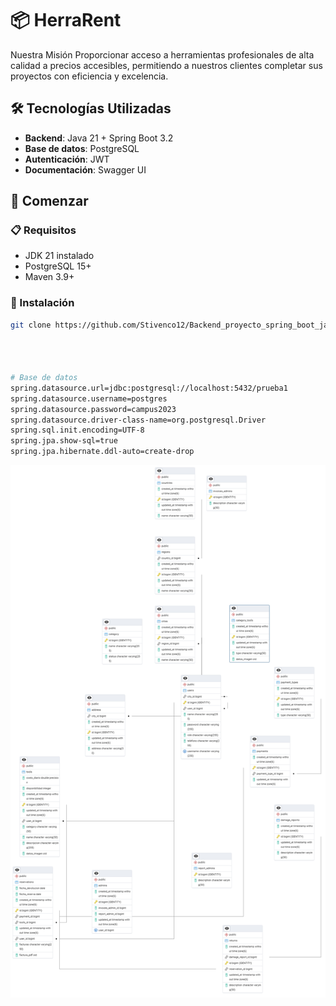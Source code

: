 # 📦 HerraRent

Nuestra Misión
Proporcionar acceso a herramientas profesionales de alta calidad a precios accesibles, permitiendo a nuestros clientes completar sus proyectos con eficiencia y excelencia.

## 🛠 Tecnologías Utilizadas
- **Backend**: Java 21 + Spring Boot 3.2
- **Base de datos**: PostgreSQL
- **Autenticación**: JWT
- **Documentación**: Swagger UI


## 🚀 Comenzar

### 📋 Requisitos
- JDK 21 instalado
- PostgreSQL 15+
- Maven 3.9+

### 🔧 Instalación
```bash
git clone https://github.com/Stivenco12/Backend_proyecto_spring_boot_java.git




# Base de datos
spring.datasource.url=jdbc:postgresql://localhost:5432/prueba1
spring.datasource.username=postgres
spring.datasource.password=campus2023
spring.datasource.driver-class-name=org.postgresql.Driver
spring.sql.init.encoding=UTF-8
spring.jpa.show-sql=true
spring.jpa.hibernate.ddl-auto=create-drop

```

![alt text](image.png)